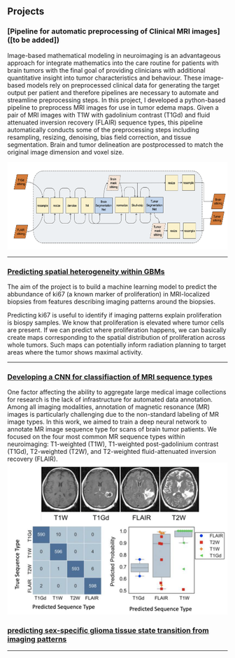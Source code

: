 
## Projects 

### [Pipeline for automatic preprocessing of Clinical MRI images]([to be added])
Image-based mathematical modeling in neuroimaging is an advantageous approach for integrate mathematics into the care routine for patients with brain tumors with the final goal of providing clinicians with additional quantitative insight into tumor characteristics and behaviour. These image-based models rely on preprocessed clinical data for generating the target output per patient and therefore pipelines are necessary to automate and streamline preprocessing steps. In this project, I developed a python-based pipeline to preprocess MRI images for use in tumor edema maps. Given a pair of MRI images with T1W with gadolinium contrast (T1Gd) and fluid attenuated inversion recovery (FLAIR) sequence types, this pipeline automatically conducts some of the preprocessing steps including resampling, resizing, denoising, bias field correction, and tissue segmentation. Brain and tumor delineation are postprocessed to match the original image dimension and voxel size.

<img src="images/pipeline.jpg?raw=false" width="1200" height="200"/>

---
### [Predicting spatial heterogeneity within GBMs]([https://github.com/SARARANJBAR/SpatialHeterogeneityPredictor])
The aim of the project is to build a machine learning model to predict the abbundance of ki67 (a known marker of proliferation) in MRI-localized biopsies from features describing imaging patterns around the biopsies.

Predicting ki67 is useful to identify if imaging patterns explain proliferation is biospy samples. We know that proliferation is elevated where tumor cells are present. If we can predict where proliferation happens, we can basically create maps corresponding to the spatial distribution of proliferation across whole tumors. Such maps can potentially inform radiation planning to target areas where the tumor shows maximal activity.

---
### [Developing a CNN for classifiaction of MRI sequence types]([https://github.com/SARARANJBAR/PNTGliomaSegmentationProjec])

One factor affecting the ability to aggregate large medical image collections for research is the lack of infrastructure for automated data annotation. Among all imaging modalities, annotation of magnetic resonance (MR) images is particularly challenging due to the non-standard labeling of MR image types. In this work, we aimed to train a deep neural network to annotate MR image sequence type for scans of brain tumor patients. We focused on the four most common MR sequence types within neuroimaging: T1-weighted (T1W), T1-weighted post-gadolinium contrast (T1Gd), T2-weighted (T2W), and T2-weighted fluid-attenuated inversion recovery (FLAIR).
<img src="images/seqpred.png?raw=true"/>

### [predicting sex-specific glioma tissue state transition from imaging patterns]([https://github.com/SARARANJBAR/PNTGliomaBiopsyMachineLearningProject])
---



